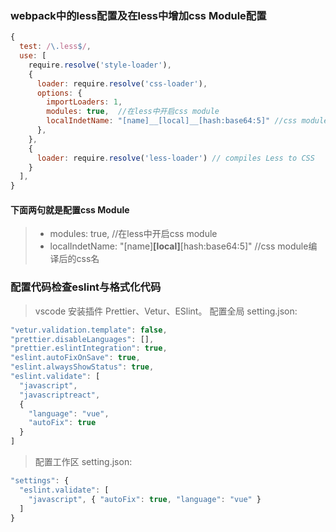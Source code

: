 ### webpack中的less配置及在less中增加css Module配置
```javascript
{
  test: /\.less$/,
  use: [
    require.resolve('style-loader'),
    {
      loader: require.resolve('css-loader'),
      options: {
        importLoaders: 1,
        modules: true,  //在less中开启css module
        localIndetName: "[name]__[local]__[hash:base64:5]" //css module编译后的css名
      },
    },
    {
      loader: require.resolve('less-loader') // compiles Less to CSS
    }
  ],
}
```     
#### 下面两句就是配置css Module
> - modules: true,  //在less中开启css module
>  - localIndetName: "[name]__[local]__[hash:base64:5]" //css module编译后的css名




### 配置代码检查eslint与格式化代码
> vscode 安装插件 Prettier、Vetur、ESlint。
> 配置全局 setting.json:
```javascript
"vetur.validation.template": false,
"prettier.disableLanguages": [],
"prettier.eslintIntegration": true,
"eslint.autoFixOnSave": true,
"eslint.alwaysShowStatus": true,
"eslint.validate": [
  "javascript",
  "javascriptreact",
  {
    "language": "vue",
    "autoFix": true
  }
]
```

> 配置工作区 setting.json:
```javascript
"settings": {
  "eslint.validate": [
    "javascript", { "autoFix": true, "language": "vue" }
  ]
}
```
